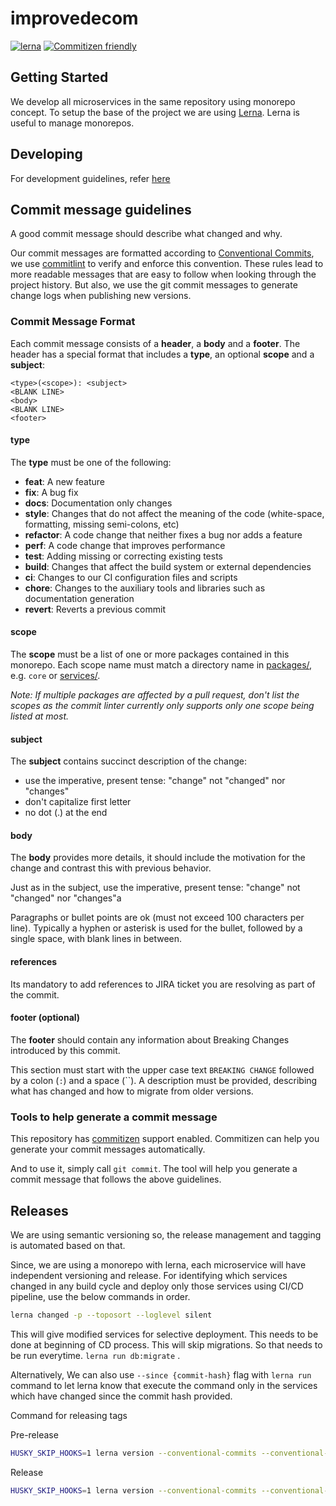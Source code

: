 # improvedecom

[![lerna](https://img.shields.io/badge/maintained%20with-lerna-cc00ff.svg)](https://lerna.js.org/)
[![Commitizen friendly](https://img.shields.io/badge/commitizen-friendly-brightgreen.svg)](http://commitizen.github.io/cz-cli/)

## Getting Started

We develop all microservices in the same repository using monorepo concept. To setup the base of the project we are using [Lerna](https://github.com/lerna/lerna). Lerna is useful to manage monorepos.

## Developing

For development guidelines, refer [here](https://github.com/sourcefuse/biz-book-api/tree/master/DEVELOPING.md)

## Commit message guidelines

A good commit message should describe what changed and why.

Our commit messages are formatted according to
[Conventional Commits](https://conventionalcommits.org/), we use
[commitlint](https://github.com/marionebl/commitlint) to verify and enforce this
convention. These rules lead to more readable messages that are easy to follow
when looking through the project history. But also, we use the git commit
messages to generate change logs when publishing new versions.

### Commit Message Format

Each commit message consists of a **header**, a **body** and a **footer**. The
header has a special format that includes a **type**, an optional **scope** and
a **subject**:

```text
<type>(<scope>): <subject>
<BLANK LINE>
<body>
<BLANK LINE>
<footer>
```

#### type

The **type** must be one of the following:

- **feat**: A new feature
- **fix**: A bug fix
- **docs**: Documentation only changes
- **style**: Changes that do not affect the meaning of the code (white-space,
  formatting, missing semi-colons, etc)
- **refactor**: A code change that neither fixes a bug nor adds a feature
- **perf**: A code change that improves performance
- **test**: Adding missing or correcting existing tests
- **build**: Changes that affect the build system or external dependencies
- **ci**: Changes to our CI configuration files and scripts
- **chore**: Changes to the auxiliary tools and libraries such as documentation
  generation
- **revert**: Reverts a previous commit

#### scope

The **scope** must be a list of one or more packages contained in this monorepo.
Each scope name must match a directory name in
[packages/](https://github.com/sourcefuse/biz-book-api/tree/master/packages),
e.g. `core` or [services/](https://github.com/sourcefuse/biz-book-api/tree/master/services).

_Note: If multiple packages are affected by a pull request, don't list the
scopes as the commit linter currently only supports only one scope being listed
at most._

#### subject

The **subject** contains succinct description of the change:

- use the imperative, present tense: "change" not "changed" nor "changes"
- don't capitalize first letter
- no dot (.) at the end

#### body

The **body** provides more details, it should include the motivation for the
change and contrast this with previous behavior.

Just as in the subject, use the imperative, present tense: "change" not
"changed" nor "changes"a

Paragraphs or bullet points are ok (must not exceed 100 characters per line).
Typically a hyphen or asterisk is used for the bullet, followed by a single
space, with blank lines in between.

#### references

Its mandatory to add references to JIRA ticket you are resolving as part of the commit.

#### footer (optional)

The **footer** should contain any information about Breaking Changes introduced
by this commit.

This section must start with the upper case text `BREAKING CHANGE` followed by a
colon (`:`) and a space (``). A description must be provided, describing what
has changed and how to migrate from older versions.

### Tools to help generate a commit message

This repository has [commitizen](https://github.com/commitizen/cz-cli) support
enabled. Commitizen can help you generate your commit messages automatically.

And to use it, simply call `git commit`. The tool will help
you generate a commit message that follows the above guidelines.

## Releases

We are using semantic versioning so, the release management and tagging is automated based on that.

Since, we are using a monorepo with lerna, each microservice will have independent versioning and release. For identifying which services changed in any build cycle and deploy only those services using CI/CD pipeline, use the below commands in order.

```sh
lerna changed -p --toposort --loglevel silent
```

This will give modified services for selective deployment. This needs to be done at beginning of CD process. This will skip migrations. So that needs to be run everytime. `lerna run db:migrate` .

Alternatively, We can also use `--since {commit-hash}` flag with `lerna run` command to let lerna know that execute the command only in the services which have changed since the commit hash provided.

Command for releasing tags

Pre-release

```sh
HUSKY_SKIP_HOOKS=1 lerna version --conventional-commits --conventional-prerelease
```

Release

```sh
HUSKY_SKIP_HOOKS=1 lerna version --conventional-commits --conventional-graduate
```